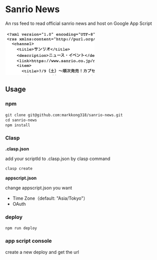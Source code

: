 # Sanrio News

An rss feed to read official sanrio news and host on Google App Script

![img.png](img.png)

## Usage

### npm

```
git clone git@github.com:markkong318/sanrio-news.git
cd sanrio-news
npm install
```

### Clasp

**.clasp.json**

add your scriptId to .clasp.json by clasp command

```
clasp create
```

**appscript.json**

change appscript.json you want

- Time Zone（default: "Asia/Tokyo"）
- OAuth

### deploy

```
npm run deploy
```

### app script console

create a new deploy and get the url
